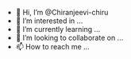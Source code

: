 - 👋 Hi, I’m @Chiranjeevi-chiru
- 👀 I’m interested in ...
- 🌱 I’m currently learning ...
- 💞️ I’m looking to collaborate on ...
- 📫 How to reach me ...

<!---
Chiranjeevi-chiru/Chiranjeevi-chiru is a ✨ special ✨ repository because its `README.md` (this file) appears on your GitHub profile.
You can click the Preview link to take a look at your changes.
--->
